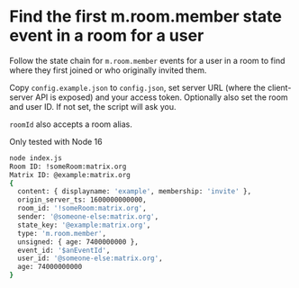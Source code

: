 # Find the first m.room.member state event in a room for a user

Follow the state chain for `m.room.member` events for a user in a room to find where they first joined or who
originally invited them.

Copy `config.example.json` to `config.json`, set server URL (where the client-server API is exposed)
and your access token. Optionally also set the room and user ID. If not set, the script will ask you.

`roomId` also accepts a room alias.

Only tested with Node 16

```bash
node index.js
Room ID: !someRoom:matrix.org
Matrix ID: @example:matrix.org
{
  content: { displayname: 'example', membership: 'invite' },
  origin_server_ts: 1600000000000,
  room_id: '!someRoom:matrix.org',
  sender: '@someone-else:matrix.org',
  state_key: '@example:matrix.org',
  type: 'm.room.member',
  unsigned: { age: 7400000000 },
  event_id: '$anEventId',
  user_id: '@someone-else:matrix.org',
  age: 74000000000
}
```
